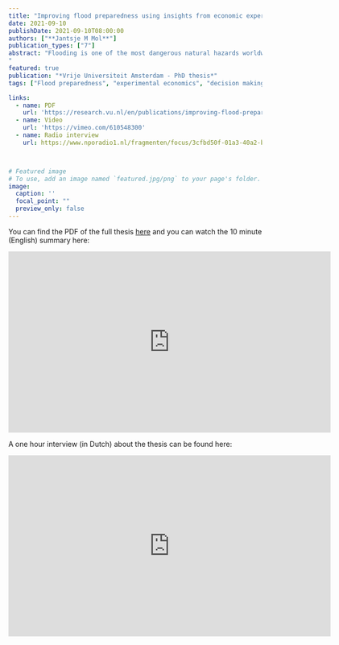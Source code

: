 ```yaml
---
title: "Improving flood preparedness using insights from economic experiments"
date: 2021-09-10
publishDate: 2021-09-10T08:00:00
authors: ["**Jantsje M Mol**"]
publication_types: ["7"]
abstract: "Flooding is one of the most dangerous natural hazards worldwide, causing widespread economic damage in coastal areas, thousands of deaths and injuries, and displacing millions of people every year. Individual homeowners can take a number of measures to reduce potential flood damage to their homes, but few people in flood-prone areas invest in these measures. This thesis examines several factors that could explain the lack of voluntary investment, including moral hazard, risk misperceptions and bounded rationality. Furthermore, this thesis investigates various incentives to stimulate investments in damage-reducing measures, such as insurance incentives, risk communication in virtual reality and social norm-nudges. This is achieved by experimental economics methods: lab experiments with students, online experiments in surveys with homeowners in flood-prone areas, as well as an economic experiment using a virtual reality experience.
"
featured: true
publication: "*Vrije Universiteit Amsterdam - PhD thesis*"
tags: ["Flood preparedness", "experimental economics", "decision making under risk", "behavioral insurance", "risk perception", "virtual reality"]

links:
  - name: PDF
    url: 'https://research.vu.nl/en/publications/improving-flood-preparedness-using-insights-from-economic-experim'  
  - name: Video
    url: 'https://vimeo.com/610548300'
  - name: Radio interview
    url: https://www.nporadio1.nl/fragmenten/focus/3cfbd50f-01a3-40a2-b55c-a2d7bd626c9a/2021-09-28-hoe-kunnen-we-onszelf-beter-voorbereiden-op-een-overstroming 



# Featured image
# To use, add an image named `featured.jpg/png` to your page's folder. 
image:
  caption: ''
  focal_point: ""
  preview_only: false
---
```


You can find the PDF of the full thesis [here](https://research.vu.nl/en/publications/improving-flood-preparedness-using-insights-from-economic-experim) and you can watch the 10 minute (English) summary here:

<iframe src="https://player.vimeo.com/video/610548300" width="640" height="360" frameborder="0" allow="autoplay; fullscreen" allowfullscreen></iframe>

A one hour interview (in Dutch) about the thesis can be found here:

<iframe src="https://content.omroep.nl/arla/p/npo/visualradio/nporadio1_vsr/2021/9/28/nporadio1_vsr-20210928-013700-003lqp.mp4" width="640" height="360" frameborder="0" allow="fullscreen" allowfullscreen></iframe>
